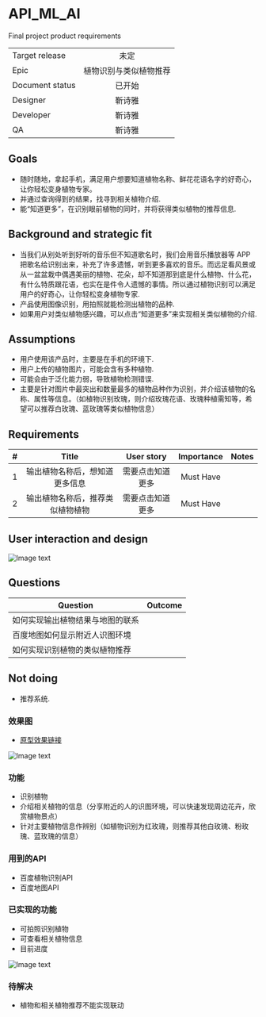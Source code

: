 # API_ML_AI
Final project product requirements


|         |            |
| ------------- |:-------------:|
| Target release     | 未定 |
| Epic      |  植物识别与类似植物推荐   |
| Document status | 已开始      |
| Designer        | 靳诗雅 |
| Developer       | 靳诗雅 |
| QA | 靳诗雅  |


## Goals
* 随时随地，拿起手机，满足用户想要知道植物名称、鲜花花语名字的好奇心，让你轻松变身植物专家。
* 并通过查询得到的结果，找寻到相关植物介绍.
* 能“知道更多”，在识别眼前植物的同时，并将获得类似植物的推荐信息.


## Background and strategic fit
* 当我们从别处听到好听的音乐但不知道歌名时，我们会用音乐播放器等 APP 把歌名给识别出来，补充了许多遗憾，听到更多喜欢的音乐。而远足看风景或从一盆盆栽中偶遇美丽的植物、花朵，却不知道那到底是什么植物、什么花，有什么特质跟花语，也实在是件令人遗憾的事情。所以通过植物识别可以满足用户的好奇心，让你轻松变身植物专家.  
* 产品使用图像识别，用拍照就能检测出植物的品种.  
* 如果用户对类似植物感兴趣，可以点击“知道更多”来实现相关类似植物的介绍.


## Assumptions
* 用户使用该产品时，主要是在手机的环境下.  
* 用户上传的植物图片，可能会含有多种植物.  
* 可能会由于泛化能力弱，导致植物检测错误.  
* 主要是针对图片中最突出和数量最多的植物品种作为识别，并介绍该植物的名称、属性等信息。（如植物识别玫瑰，则介绍玫瑰花语、玫瑰种植需知等，希望可以推荐白玫瑰、蓝玫瑰等类似植物信息）


## Requirements
|    #     |    Title     |       User story     |      Importance     |      Notes     |
| ------------- |:-------------:|:-------------:|:-------------:|:-------------:|
| 1        |   输出植物名称后，想知道更多信息    | 需要点击知道更多 | Must Have |  |  
| 2        |   输出植物名称后，推荐类似植物植物    | 需要点击知道更多 | Must Have |  |  



## User interaction and design  
![Image text](./pro.jpg)


## Questions
|    Question     |       Outcome     |
| ------------- |:-------------:|
|   如何实现输出植物结果与地图的联系      |      |  
|   百度地图如何显示附近人识图环境      |      | 
|   如何实现识别植物的类似植物推荐      |      | 



## Not doing
* 推荐系统.  


### 效果图  
* [原型效果链接](https://kkrrystal2.github.io/prototype/)

![Image text](./pro.jpg)

### 功能
* 识别植物
* 介绍相关植物的信息（分享附近的人的识图环境，可以快速发现周边花卉，欣赏植物景点）  
* 针对主要植物信息作辨别（如植物识别为红玫瑰，则推荐其他白玫瑰、粉玫瑰、蓝玫瑰的信息）


### 用到的API
* 百度植物识别API  
* 百度地图API

### 已实现的功能  
* 可拍照识别植物  
* 可查看相关植物信息  
* 目前进度  

![Image text](./目前进度.gif)


### 待解决
* 植物和相关植物推荐不能实现联动    
